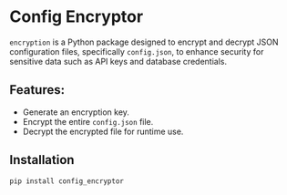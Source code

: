 # Config Encryptor

`encryption` is a Python package designed to encrypt and decrypt JSON configuration files, specifically `config.json`, to enhance security for sensitive data such as API keys and database credentials.

## Features:
- Generate an encryption key.
- Encrypt the entire `config.json` file.
- Decrypt the encrypted file for runtime use.

## Installation

```bash
pip install config_encryptor
